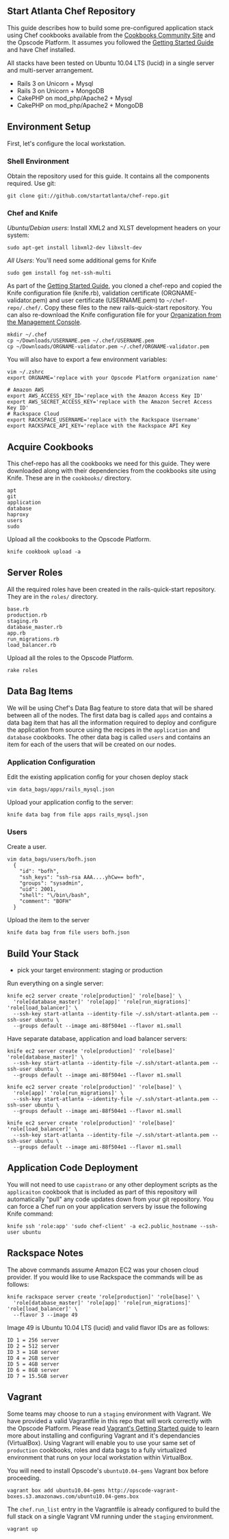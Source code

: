Start Atlanta Chef Repository
-----------------------------

This guide describes how to build some pre-configured application stack using Chef cookbooks available from the [Cookbooks Community Site](http://cookbooks.opscode.com) and the Opscode Platform. It assumes you followed the [Getting Started Guide](http://help.opscode.com/faqs/start/how-to-get-started) and have Chef installed.

All stacks have been tested on Ubuntu 10.04 LTS (lucid) in a single server and multi-server arrangement.

* Rails 3 on Unicorn + Mysql
* Rails 3 on Unicorn + MongoDB
* CakePHP on mod_php/Apache2 + Mysql
* CakePHP on mod_php/Apache2 + MongoDB

Environment Setup
-----------------

First, let's configure the local workstation.

### Shell Environment

Obtain the repository used for this guide. It contains all the components required. Use git:

    git clone git://github.com/startatlanta/chef-repo.git

### Chef and Knife

*Ubuntu/Debian users*: Install XML2 and XLST development headers on your system:

    sudo apt-get install libxml2-dev libxslt-dev

*All Users*: You'll need some additional gems for Knife

    sudo gem install fog net-ssh-multi

As part of the [Getting Started Guide](help.opscode.com/faqs/start/how-to-get-started), you cloned a chef-repo and copied the Knife configuration file (knife.rb), validation certificate (ORGNAME-validator.pem) and user certificate (USERNAME.pem) to `~/chef-repo/.chef/`. Copy these files to the new rails-quick-start repository. You can also re-download the Knife configuration file for your [Organization from the Management Console](http://help.opscode.com/faqs/start/user-environment).

    mkdir ~/.chef
    cp ~/Downloads/USERNAME.pem ~/.chef/USERNAME.pem
    cp ~/Downloads/ORGNAME-validator.pem ~/.chef/ORGNAME-validator.pem

You will also have to export a few environment variables:
    
    vim ~/.zshrc
    export ORGNAME='replace with your Opscode Platform organization name'
    
    # Amazon AWS
    export AWS_ACCESS_KEY_ID='replace with the Amazon Access Key ID'
    export AWS_SECRET_ACCESS_KEY='replace with the Amazon Secret Access Key ID'
    # Rackspace Cloud
    export RACKSPACE_USERNAME='replace with the Rackspace Username'
    export RACKSPACE_API_KEY='replace with the Rackspace API Key
    
Acquire Cookbooks
----

This chef-repo has all the cookbooks we need for this guide. They were downloaded along with their dependencies from the cookbooks site using Knife. These are in the `cookbooks/` directory.

    apt
    git
    application
    database
    haproxy
    users
    sudo

Upload all the cookbooks to the Opscode Platform.

    knife cookbook upload -a

Server Roles
------------

All the required roles have been created in the rails-quick-start repository. They are in the `roles/` directory.

    base.rb
    production.rb
    staging.rb
    database_master.rb
    app.rb
    run_migrations.rb
    load_balancer.rb

Upload all the roles to the Opscode Platform.

    rake roles

Data Bag Items
--------------

We will be using Chef's Data Bag feature to store data that will be shared between all of the nodes.  The first data bag is called `apps` and contains a data bag item that has all the information required to deploy and configure the application from source using the recipes in the `application` and `database` cookbooks. The other data bag is called `users` and contains an item for each of the users that will be created on our nodes.

### Application Configuration

Edit the existing application config for your chosen deploy stack

    vim data_bags/apps/rails_mysql.json

Upload your application config to the server:

    knife data bag from file apps rails_mysql.json

### Users

Create a user.

    vim data_bags/users/bofh.json
      {
        "id": "bofh",
        "ssh_keys": "ssh-rsa AAA....yhCw== bofh",
        "groups": "sysadmin",
        "uid": 2001,
        "shell": "\/bin\/bash",
        "comment": "BOFH"
      }

Upload the item to the server

    knife data bag from file users bofh.json

Build Your Stack
----------------

* pick your target environment: staging or production

Run everything on a single server:

    knife ec2 server create 'role[production]' 'role[base]' \
      'role[database_master]' 'role[app]' 'role[run_migrations]' 'role[load_balancer]' \
      --ssh-key start-atlanta --identity-file ~/.ssh/start-atlanta.pem --ssh-user ubuntu \
      --groups default --image ami-88f504e1 --flavor m1.small

Have separate database, application and load balancer servers:

    knife ec2 server create 'role[production]' 'role[base]' 'role[database_master]' \
      --ssh-key start-atlanta --identity-file ~/.ssh/start-atlanta.pem --ssh-user ubuntu \
      --groups default --image ami-88f504e1 --flavor m1.small

    knife ec2 server create 'role[production]' 'role[base]' \
      'role[app]' 'role[run_migrations]' \
      --ssh-key start-atlanta --identity-file ~/.ssh/start-atlanta.pem --ssh-user ubuntu \
      --groups default --image ami-88f504e1 --flavor m1.small

    knife ec2 server create 'role[production]' 'role[base]' 'role[load_balancer]' \
      --ssh-key start-atlanta --identity-file ~/.ssh/start-atlanta.pem --ssh-user ubuntu \
      --groups default --image ami-88f504e1 --flavor m1.small

Application Code Deployment
---------------------------

You will not need to use `capistrano` or any other deployment scripts as the `applicaiton` cookbook that is included as part of this repository will automatically "pull" any code updates down from your git repository.  You can force a Chef run on your application servers by issue the following Knife command:

    knife ssh 'role:app' 'sudo chef-client' -a ec2.public_hostname --ssh-user ubuntu

Rackspace Notes
---------------

The above commands assume Amazon EC2 was your chosen cloud provider.  If you would like to use Rackspace the commands will be as follows:

    knife rackspace server create 'role[production]' 'role[base]' \
      'role[database_master]' 'role[app]' 'role[run_migrations]' 'role[load_balancer]' \
      --flavor 3 --image 49

Image 49 is Ubuntu 10.04 LTS (lucid) and valid flavor IDs are as follows:

    ID 1 = 256 server
    ID 2 = 512 server
    ID 3 = 1GB server
    ID 4 = 2GB server
    ID 5 = 4GB server
    ID 6 = 8GB server
    ID 7 = 15.5GB server

Vagrant
-------

Some teams may choose to run a `staging` environment with Vagrant.  We have provided a valid Vagrantfile in this repo that will work correctly with the Opscode Platform.  Please read [Vagrant's Getting Started guide](http://vagrantup.com/docs/getting-started/index.html) to learn more about installing and configuring Vagrant and it's dependancies (VirtualBox).  Using Vagrant will enable you to use your same set of `production` cookbooks, roles and data bags to a fully virtualized environment that runs on your local workstation within VirtualBox.

You will need to install Opscode's `ubuntu10.04-gems` Vagrant box before proceeding.

    vagrant box add ubuntu10.04-gems http://opscode-vagrant-boxes.s3.amazonaws.com/ubuntu10.04-gems.box
    
The `chef.run_list` entry in the Vagrantfile is already configured to build the full stack on a single Vagrant VM running under the `staging` environment.

    vagrant up